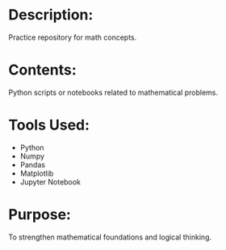 # Description:

Practice repository for math concepts.

# Contents:

Python scripts or notebooks related to mathematical problems.

# Tools Used:

- Python
- Numpy
- Pandas
- Matplotlib
- Jupyter Notebook
  
# Purpose:

To strengthen mathematical foundations and logical thinking.
